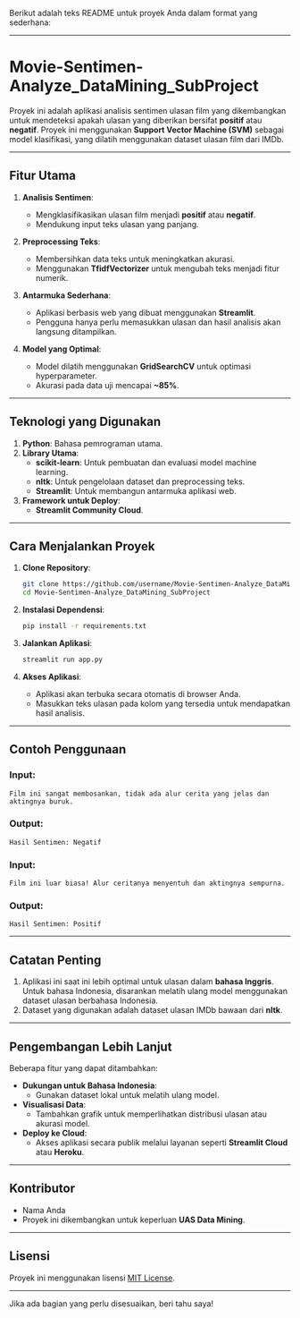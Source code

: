 Berikut adalah teks README untuk proyek Anda dalam format yang sederhana:

---

# Movie-Sentimen-Analyze_DataMining_SubProject

Proyek ini adalah aplikasi analisis sentimen ulasan film yang dikembangkan untuk mendeteksi apakah ulasan yang diberikan bersifat **positif** atau **negatif**. Proyek ini menggunakan **Support Vector Machine (SVM)** sebagai model klasifikasi, yang dilatih menggunakan dataset ulasan film dari IMDb.

---

## **Fitur Utama**
1. **Analisis Sentimen**:
   - Mengklasifikasikan ulasan film menjadi **positif** atau **negatif**.
   - Mendukung input teks ulasan yang panjang.

2. **Preprocessing Teks**:
   - Membersihkan data teks untuk meningkatkan akurasi.
   - Menggunakan **TfidfVectorizer** untuk mengubah teks menjadi fitur numerik.

3. **Antarmuka Sederhana**:
   - Aplikasi berbasis web yang dibuat menggunakan **Streamlit**.
   - Pengguna hanya perlu memasukkan ulasan dan hasil analisis akan langsung ditampilkan.

4. **Model yang Optimal**:
   - Model dilatih menggunakan **GridSearchCV** untuk optimasi hyperparameter.
   - Akurasi pada data uji mencapai **~85%**.

---

## **Teknologi yang Digunakan**
1. **Python**: Bahasa pemrograman utama.
2. **Library Utama**:
   - **scikit-learn**: Untuk pembuatan dan evaluasi model machine learning.
   - **nltk**: Untuk pengelolaan dataset dan preprocessing teks.
   - **Streamlit**: Untuk membangun antarmuka aplikasi web.
3. **Framework untuk Deploy**:
   - **Streamlit Community Cloud**.

---

## **Cara Menjalankan Proyek**
1. **Clone Repository**:
   ```bash
   git clone https://github.com/username/Movie-Sentimen-Analyze_DataMining_SubProject.git
   cd Movie-Sentimen-Analyze_DataMining_SubProject
   ```

2. **Instalasi Dependensi**:
   ```bash
   pip install -r requirements.txt
   ```

3. **Jalankan Aplikasi**:
   ```bash
   streamlit run app.py
   ```

4. **Akses Aplikasi**:
   - Aplikasi akan terbuka secara otomatis di browser Anda.
   - Masukkan teks ulasan pada kolom yang tersedia untuk mendapatkan hasil analisis.

---

## **Contoh Penggunaan**
### **Input**:
```
Film ini sangat membosankan, tidak ada alur cerita yang jelas dan aktingnya buruk.
```
### **Output**:
```
Hasil Sentimen: Negatif
```

### **Input**:
```
Film ini luar biasa! Alur ceritanya menyentuh dan aktingnya sempurna.
```
### **Output**:
```
Hasil Sentimen: Positif
```

---

## **Catatan Penting**
1. Aplikasi ini saat ini lebih optimal untuk ulasan dalam **bahasa Inggris**. Untuk bahasa Indonesia, disarankan melatih ulang model menggunakan dataset ulasan berbahasa Indonesia.
2. Dataset yang digunakan adalah dataset ulasan IMDb bawaan dari **nltk**.

---

## **Pengembangan Lebih Lanjut**
Beberapa fitur yang dapat ditambahkan:
- **Dukungan untuk Bahasa Indonesia**:
  - Gunakan dataset lokal untuk melatih ulang model.
- **Visualisasi Data**:
  - Tambahkan grafik untuk memperlihatkan distribusi ulasan atau akurasi model.
- **Deploy ke Cloud**:
  - Akses aplikasi secara publik melalui layanan seperti **Streamlit Cloud** atau **Heroku**.

---

## **Kontributor**
- Nama Anda
- Proyek ini dikembangkan untuk keperluan **UAS Data Mining**.

---

## **Lisensi**
Proyek ini menggunakan lisensi [MIT License](LICENSE).

---

Jika ada bagian yang perlu disesuaikan, beri tahu saya!
